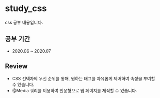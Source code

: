 # study_css
css 공부 내용입니다.

## 공부 기간
- 2020.06 ~ 2020.07

## Review
- CSS 선택자의 우선 순위를 통해, 원하는 태그를 자유롭게 제어하여 속성을 부여할 수 있습니다.
- @Media 쿼리를 이용하여 반응형으로 웹 페이지를 제작할 수 있습니다.
